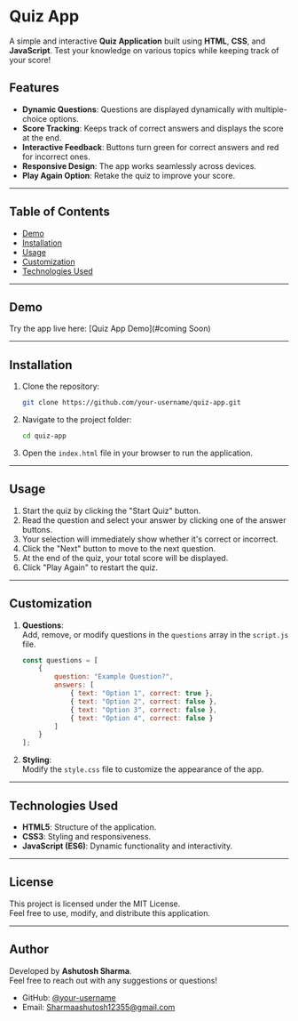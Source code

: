 # Quiz App

A simple and interactive **Quiz Application** built using **HTML**, **CSS**, and **JavaScript**. Test your knowledge on various topics while keeping track of your score!

## Features

- **Dynamic Questions**: Questions are displayed dynamically with multiple-choice options.
- **Score Tracking**: Keeps track of correct answers and displays the score at the end.
- **Interactive Feedback**: Buttons turn green for correct answers and red for incorrect ones.
- **Responsive Design**: The app works seamlessly across devices.
- **Play Again Option**: Retake the quiz to improve your score.

---

## Table of Contents
- [Demo](#demo)
- [Installation](#installation)
- [Usage](#usage)
- [Customization](#customization)
- [Technologies Used](#technologies-used)

---

## Demo

Try the app live here: [Quiz App Demo](#coming Soon)

---

## Installation

1. Clone the repository:
   ```bash
   git clone https://github.com/your-username/quiz-app.git
   ```

2. Navigate to the project folder:
   ```bash
   cd quiz-app
   ```

3. Open the `index.html` file in your browser to run the application.

---

## Usage

1. Start the quiz by clicking the "Start Quiz" button.
2. Read the question and select your answer by clicking one of the answer buttons.
3. Your selection will immediately show whether it's correct or incorrect.
4. Click the "Next" button to move to the next question.
5. At the end of the quiz, your total score will be displayed.
6. Click "Play Again" to restart the quiz.

---

## Customization

1. **Questions**:  
   Add, remove, or modify questions in the `questions` array in the `script.js` file.

   ```javascript
   const questions = [
       {
           question: "Example Question?",
           answers: [
               { text: "Option 1", correct: true },
               { text: "Option 2", correct: false },
               { text: "Option 3", correct: false },
               { text: "Option 4", correct: false }
           ]
       }
   ];
   ```

2. **Styling**:  
   Modify the `style.css` file to customize the appearance of the app.

---

## Technologies Used

- **HTML5**: Structure of the application.
- **CSS3**: Styling and responsiveness.
- **JavaScript (ES6)**: Dynamic functionality and interactivity.

---

## License

This project is licensed under the MIT License.  
Feel free to use, modify, and distribute this application.

---

## Author

Developed by **Ashutosh Sharma**.  
Feel free to reach out with any suggestions or questions!  
- GitHub: [@your-username](https://github.com/ashu12355)  
- Email: Sharmaashutosh12355@gmail.com
